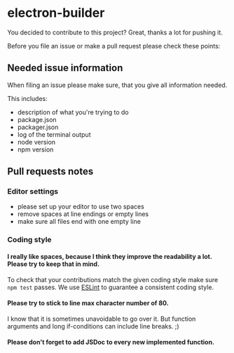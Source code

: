 # electron-builder

You decided to contribute to this project? Great, thanks a lot for pushing it.

Before you file an issue or make a pull request please check these points:

## Needed issue information

When filing an issue please make sure, that you give all information needed.

This includes:

- description of what you're trying to do
- package.json
- packager.json
- log of the terminal output
- node version
- npm version

## Pull requests notes

### Editor settings
- please set up your editor to use two spaces
- remove spaces at line endings or empty lines
- make sure all files end with one empty line

### Coding style

#### I really like spaces, because I think they improve the readability a lot. Please try to keep that in mind.

To check that your contributions match the given coding style make sure `npm test` passes.
We use [ESLint](http://eslint.org/) to guarantee a consistent coding style.

#### Please try to stick to line max character number of 80.

I know that it is sometimes unavoidable to go over it. But function arguments and long if-conditions can include line breaks. ;)

#### Please don't forget to add JSDoc to every new implemented function.
